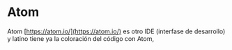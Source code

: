 # Atom
Atom [https://atom.io/](https://atom.io/) es otro IDE (interfase de desarrollo) y latino tiene ya la coloración del código con Atom, 

